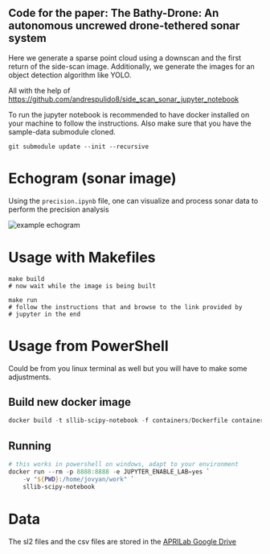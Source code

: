 ## Code for the paper: The Bathy-Drone: An autonomous uncrewed drone-tethered sonar system 
Here we generate a sparse point cloud using a downscan and the first return of the side-scan image. Additionally, 
we generate the images for an object detection algorithm like YOLO. 

All with the help of https://github.com/andrespulido8/side_scan_sonar_jupyter_notebook

To run the jupyter notebook is recommended to have docker installed on your machine to follow the instructions.
Also make sure that you have the sample-data submodule cloned.

```shell
git submodule update --init --recursive
```

# Echogram (sonar image)
Using the `precision.ipynb` file, one can visualize and process sonar data to perform the precision analysis 

![example echogram][output1]

[output1]: paper_figures/error_hist.png "Histogram of precision"

# Usage with Makefiles
```shell
make build
# now wait while the image is being built

make run
# follow the instructions that and browse to the link provided by 
# jupyter in the end
```

# Usage from PowerShell
Could be from you linux terminal as well but you will have to make some adjustments.
## Build new docker image
```powershell
docker build -t sllib-scipy-notebook -f containers/Dockerfile containers/
```
## Running
```powershell
# this works in powershell on windows, adapt to your environment
docker run --rm -p 8888:8888 -e JUPYTER_ENABLE_LAB=yes `
    -v "${PWD}:/home/jovyan/work" `
    sllib-scipy-notebook
```

# Data
The sl2 files and the csv files are stored in the [APRILab Google Drive](https://drive.google.com/drive/folders/1K57onShdPBO5McJBp5whlUoWPsp_cfui)
